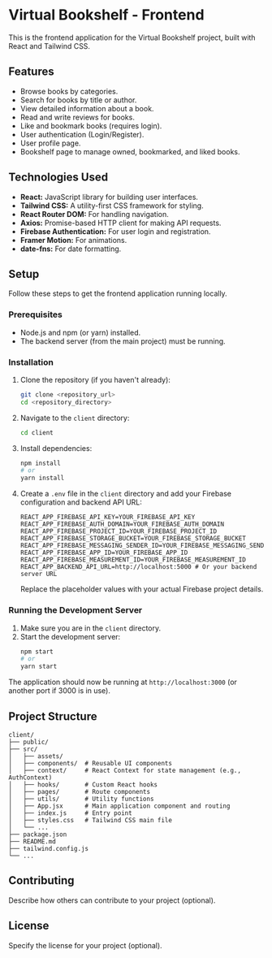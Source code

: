 # Virtual Bookshelf - Frontend

This is the frontend application for the Virtual Bookshelf project, built with React and Tailwind CSS.

## Features

- Browse books by categories.
- Search for books by title or author.
- View detailed information about a book.
- Read and write reviews for books.
- Like and bookmark books (requires login).
- User authentication (Login/Register).
- User profile page.
- Bookshelf page to manage owned, bookmarked, and liked books.

## Technologies Used

- **React:** JavaScript library for building user interfaces.
- **Tailwind CSS:** A utility-first CSS framework for styling.
- **React Router DOM:** For handling navigation.
- **Axios:** Promise-based HTTP client for making API requests.
- **Firebase Authentication:** For user login and registration.
- **Framer Motion:** For animations.
- **date-fns:** For date formatting.

## Setup

Follow these steps to get the frontend application running locally.

### Prerequisites

- Node.js and npm (or yarn) installed.
- The backend server (from the main project) must be running.

### Installation

1. Clone the repository (if you haven't already):
   ```bash
   git clone <repository_url>
   cd <repository_directory>
   ```

2. Navigate to the `client` directory:
   ```bash
   cd client
   ```

3. Install dependencies:
   ```bash
   npm install
   # or
   yarn install
   ```

4. Create a `.env` file in the `client` directory and add your Firebase configuration and backend API URL:
   ```env
   REACT_APP_FIREBASE_API_KEY=YOUR_FIREBASE_API_KEY
   REACT_APP_FIREBASE_AUTH_DOMAIN=YOUR_FIREBASE_AUTH_DOMAIN
   REACT_APP_FIREBASE_PROJECT_ID=YOUR_FIREBASE_PROJECT_ID
   REACT_APP_FIREBASE_STORAGE_BUCKET=YOUR_FIREBASE_STORAGE_BUCKET
   REACT_APP_FIREBASE_MESSAGING_SENDER_ID=YOUR_FIREBASE_MESSAGING_SENDER_ID
   REACT_APP_FIREBASE_APP_ID=YOUR_FIREBASE_APP_ID
   REACT_APP_FIREBASE_MEASUREMENT_ID=YOUR_FIREBASE_MEASUREMENT_ID
   REACT_APP_BACKEND_API_URL=http://localhost:5000 # Or your backend server URL
   ```
   Replace the placeholder values with your actual Firebase project details.

### Running the Development Server

1. Make sure you are in the `client` directory.
2. Start the development server:
   ```bash
   npm start
   # or
   yarn start
   ```

The application should now be running at `http://localhost:3000` (or another port if 3000 is in use).

## Project Structure

```
client/
├── public/
├── src/
│   ├── assets/
│   ├── components/  # Reusable UI components
│   ├── context/     # React Context for state management (e.g., AuthContext)
│   ├── hooks/       # Custom React hooks
│   ├── pages/       # Route components
│   ├── utils/       # Utility functions
│   ├── App.jsx      # Main application component and routing
│   ├── index.js     # Entry point
│   ├── styles.css   # Tailwind CSS main file
│   └── ...
├── package.json
├── README.md
├── tailwind.config.js
└── ...
```

## Contributing

Describe how others can contribute to your project (optional).

## License

Specify the license for your project (optional).
